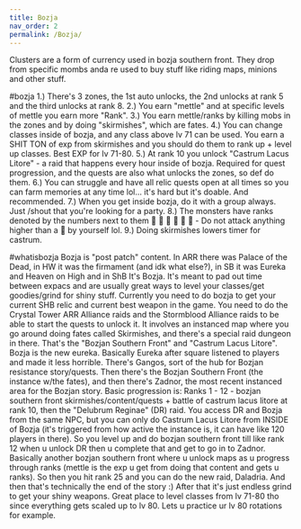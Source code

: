 ```yaml
---
title: Bozja
nav_order: 2
permalink: /Bozja/
---
```


Clusters are a form of currency used in bozja southern front. They drop from specific mombs anda re used to buy stuff like riding maps, minions and other stuff.

#bozja 
1.) There's 3 zones, the 1st auto unlocks, the 2nd unlocks at rank 5 and the third unlocks at rank 8. 2.) You earn "mettle" and at specific levels of mettle you earn more "Rank". 3.) You earn mettle/ranks by killing mobs in the zones and by doing "skirmishes", which are fates. 4.) You can change classes inside of bozja, and any class above lv 71 can be used. You earn a SHIT TON of exp from skirmishes and you should do them to rank up + level up classes. Best EXP for lv 71-80.
5.) At rank 10 you unlock "Castrum Lacus Litore" - a raid that happens every hour inside of bozja. Required for quest progression, and the quests are also what unlocks the zones, so def do them. 6.) You can struggle and have all relic quests open at all times so you can farm memories at any time lol... it's hard but it's doable. And recommended. 7.) When you get inside bozja, do it with a group always. Just /shout that you're looking for a party. 
8.) The monsters have ranks denoted by the numbers next to them       - Do not attack anything higher than a   by yourself lol. 9.) Doing skirmishes lowers timer for castrum. 

#whatisbozja
Bozja is "post patch" content. In ARR there was Palace of the Dead, in HW it was the firmament (and idk what else?), in SB it was Eureka and Heaven on High and in ShB It's Bozja. It's meant to pad out time between expacs and are usually great ways to level your classes/get goodies/grind for shiny stuff.
Currently you need to do bozja to get your current SHB relic and current best weapon in the game. You need to do the Crystal Tower ARR Alliance raids and the Stormblood Alliance raids to be able to start the quests to unlock it. It involves an instanced map where you go around doing fates called Skirmishes, and there's a special raid dungeon in there. That's the "Bozjan Southern Front" and "Castrum Lacus Litore". 
Bozja is the new eureka. Basically Eureka after square listened to players and made it less horrible. There's Gangos, sort of the hub for Bozjan resistance story/quests. Then there's the Bozjan Southern Front (the instance w/the fates), and then there's Zadnor, the most recent instanced area for the Bozjan story. Basic progression is: Ranks 1 - 12 - bozjan southern front skirmishes/content/quests + battle of castrum lacus litore at rank 10, then the "Delubrum Reginae" (DR) raid.
You access DR and Bozja from the same NPC, but you can only do Castrum Lacus Litore from INSIDE of Bozja (it's triggered from how active the instance is, it can have like 120 players in there). So you level up and do bozjan southern front till like rank 12 when u unlock DR then u complete that and get to go in to Zadnor. Basically another bozjan southern front where u unlock maps as u progress through ranks (mettle is the exp u get from doing that content and gets u ranks).
So then you hit rank 25 and you can do the new raid, Daladria. And then that's technically the end of the story :) After that it's just endless grind to get your shiny weapons. Great place to level classes from lv 71-80 tho since everything gets scaled up to lv 80. Lets u practice ur lv 80 rotations for example.

